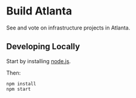 # Build Atlanta

See and vote on infrastructure projects in Atlanta.

## Developing Locally

Start by installing [node.js](https://github.com/codeforamerica/howto/blob/master/Node.js.md).

Then:

```console
npm install
npm start
```
